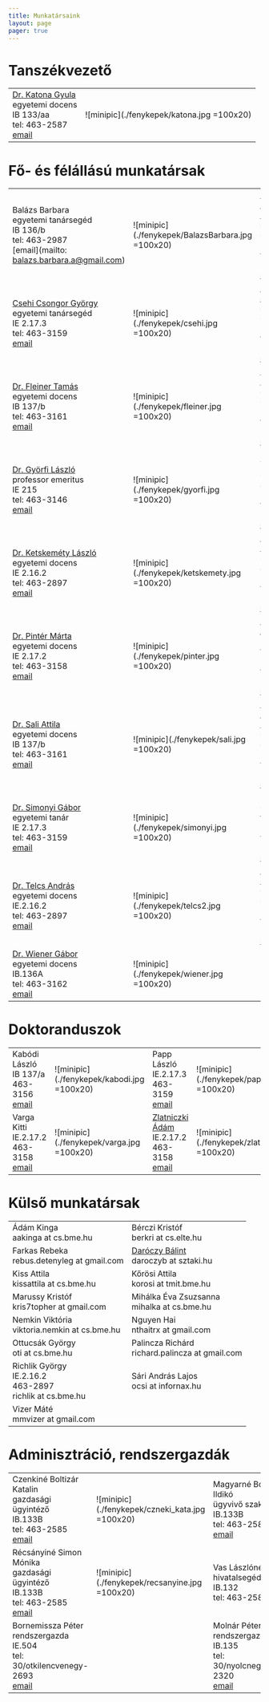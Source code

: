 ```yaml
---
title: Munkatársaink
layout: page 
pager: true 
---
```


Tanszékvezető
=============

|               |               |
| ------------- |:-------------:| 
|[Dr. Katona Gyula](http://www.cs.bme.hu/~kiskat)<br> egyetemi docens<br>IB 133/aa <br> tel: 463-2587<br>[email](mailto:kiskat@cs.bme.hu)  |  ![minipic](./fenykepek/katona.jpg =100x20)| 


Fő- és félállású munkatársak
=============================

|               |               |               |               | 
| ------------- |---------------| ------------- |---------------|
|Balázs Barbara <br> egyetemi tanársegéd	<br>IB 136/b 	<br> tel: 463-2987<br>[email](mailto: balazs.barbara.a@gmail.com)	|![minipic](./fenykepek/BalazsBarbara.jpg =100x20)| [Dr. Csákány Rita](http://www.cs.bme.hu/~csakany)	<br> egyetemi docens		<br>IB 137/a 	<br> tel: 463-3156<br>[email](mailto:csakany@cs.bme.hu)	|![minipic](./fenykepek/csakany.jpg =100x20)| 
| [Csehi Csongor György](http://www.cs.bme.hu/~cscsgy)	<br> egyetemi tanársegéd<br>IE 2.17.3 	<br> tel: 463-3159<br>[email](mailto:cscsgy@cs.bme.hu)	|![minipic](./fenykepek/csehi.jpg =100x20)|[Dr. Csima Judit](http://www.cs.bme.hu/~csima)		<br> egyetemi docens		<br>IB 136/b 	<br> tel: 463-2987<br>[email](mailto:csima@cs.bme.hu)  	|![minipic](./fenykepek/csima.jpg =100x20)| 
| [Dr. Fleiner Tamás](http://www.cs.bme.hu/~fleiner)		<br> egyetemi docens 	<br>IB 137/b 	<br> tel: 463-3161<br>[email](mailto:fleiner@cs.bme.hu)	|![minipic](./fenykepek/fleiner.jpg =100x20)|  [Dr.  Friedl Katalin](http://www.cs.bme.hu/~friedl)	<br> egyetemi docens		<br>IB 137/a 	<br> tel: 463-3156<br>[email](mailto:friedl@cs.bme.hu) 	|![minipic](./fenykepek/friedl.jpg =100x20)| 
| [Dr. Györfi László](http://www.cs.bme.hu/~gyorfi)		<br> professor emeritus <br>IE 215 		<br> tel: 463-3146<br>[email](mailto:gyorfi@cs.bme.hu)	| ![minipic](./fenykepek/gyorfi.jpg =100x20) |Kaszanitzky Viktória  										<br> egyetemi adjunktus <br>IE 2.17.2 	<br> tel: 463-3158<br>[email](mailto:kaszanitzky@cs.bme.hu) |![minipic](./fenykepek/kaszanitzky.jpg =100x20)|
| [Dr. Ketskeméty László](http://www.cs.bme.hu/~kela)<br> egyetemi docens		<br>IE 2.16.2 	<br> tel: 463-2897<br>[email](mailto:kela@cs.bme.hu)  	|![minipic](./fenykepek/ketskemety.jpg =100x20) |[Dr. Pach Péter Pál](http://www.cs.bme.hu/~ppp)		<br> egyetemi adjunktus <br>IB 136/b 	<br> tel: 463-2987<br>[email](mailto:ppp@cs.bme.hu)		| ![minipic](./fenykepek/pach.jpg =100x20)| 
| [Dr. Pintér Márta](http://www.cs.bme.hu/~marti)	<br> egyetemi docens		<br>IE 2.17.2 	<br> tel: 463-3158<br>[email](mailto:marti@cs.bme.hu) 	|![minipic](./fenykepek/pinter.jpg =100x20)	| [Dr. Recski András](http://www.cs.bme.hu/~recski)		<br> egyetemi tanár 	<br>IE 214 		<br> tel: 463-2984<br>[email](mailto:recski@cs.bme.hu)	|![minipic](./fenykepek/recski.jpg =100x20)| 
| [Dr. Sali Attila](http://www.cs.bme.hu/~sali)		<br> egyetemi docens		<br>IB 137/b	<br> tel: 463-3161<br>[email](mailto:sali@renyi.hu)   	|![minipic](./fenykepek/sali.jpg =100x20)	| [Dr. Schlotter Ildikó](http://www.cs.bme.hu/~ildi)		<br> egyetemi docens	<br>IB 136/b 	<br> tel: 463-2987<br>[email](mailto:ildi@cs.bme.hu)	| 									   
|[Dr. Simonyi Gábor](http://www.cs.bme.hu/~simonyi)	<br> egyetemi tanár			<br>IE 2.17.3	<br> tel: 463-3159<br>[email](mailto:simonyi@renyi.hu)  |![minipic](./fenykepek/simonyi.jpg =100x20) |Szabó Réka 											<br> egyetemi tanársegéd<br>IB 136/a 	<br> tel: 463-3162<br>[email](mailto:szabo@cs.bme.hu)	|	![minipic](./fenykepek/szabo.jpg =100x20)|								| [Dr. Szeredi Péter](http://www.cs.bme.hu/~szeredi)	<br> címzetes egyetemi tanár	<br>IE.2.16.3	<br> tel: 463-2986<br>[email](mailto:szeredi@cs.bme.hu) |	![minipic](.fenykepek/szeredi.jpg =100x20) |[Dr. Szeszlér Dávid](http://www.cs.bme.hu/~szeszler) 	<br> egyetemi docens	<br>IB.136A		<br> tel: 463-3162<br>[email](mailto:szeszler@cs.bme.hu)|![minipic](./fenykepek/szeszler.jpg =100x20)| 
|[Dr. Telcs András](http://www.cs.bme.hu/~telcs)	<br> egyetemi docens		<br>IE.2.16.2	<br> tel: 463-2897<br>[email](mailto:telcs@cs.bme.hu)  	|![minipic](./fenykepek/telcs2.jpg =100x20)   |[Dr. Tóth Géza](http://www.cs.bme.hu/~geza)			<br> egyetemi docens	<br>IB 137/b	<br> tel: 463-3161<br>[email](mailto:geza@renyi.hu)		|![minipic](./fenykepek/toth.jpg =100x20)|
| [Dr. Wiener Gábor](http://www.cs.bme.hu/~wiener)	<br> egyetemi docens		<br>IB.136A		<br> tel: 463-3162<br>[email](mailto:wiener@cs.bme.hu) 	|![minipic](./fenykepek/wiener.jpg =100x20) |


Doktoranduszok
==============

|               |               |               |               |
| ------------- |---------------| ------------- |---------------| 
|Kabódi László  <br> IB 137/a  <br> 463-3156 <br> [email](mailto:kabodil@gmail.com) | ![minipic](./fenykepek/kabodi.jpg =100x20) | Papp László	<br> IE.2.17.3 <br>	463-3159 <br> [email](mailto:lazsa@gmail.com)	| ![minipic](./fenykepek/papp.jpg =100x20)| 
|Varga Kitti 	<br> IE.2.17.2 <br>	463-3158 <br> [email](mailto:vkitti@cs.bme.hu)	| ![minipic](./fenykepek/varga.jpg =100x20)  | [Zlatniczki Ádám](http://cs.bme.hu/~adam.zlatniczki/)  <br> IE.2.17.2 <br>	463-3158 <br>[email](mailto:adam.zlatniczki@cs.bme.hu)	| ![minipic](./fenykepek/zlatniczki.jpg =100x20)| | |

Külső munkatársak
==================

|               |               |
| ------------- |---------------| 
| Ádám Kinga <br> aakinga at cs.bme.hu | Bérczi Kristóf	 	 	 	<br> berkri at cs.elte.hu | 
| Farkas Rebeka	<br> rebus.detenyleg at gmail.com | [Daróczy Bálint](http://www.cs.bme.hu/~daroczyb)	 	 	 	<br> daroczyb at sztaki.hu | Drótos Márton	 	 	 	<br>marton.drotos at sztaki.hu|
| Kiss Attila <br> kissattila at cs.bme.hu | Kőrösi Attila	 	 	 	<br> korosi at tmit.bme.hu  |
| Marussy Kristóf			 <br> kris7topher at gmail.com | Mihálka Éva Zsuzsanna  <br> mihalka at cs.bme.hu |
| Nemkin Viktória	<br> viktoria.nemkin at cs.bme.hu  | Nguyen Hai <br> nthaitrx at gmail.com |
| Ottucsák György <br> oti at cs.bme.hu | Palincza Richárd <br> richard.palincza at gmail.com |
| Richlik György	 		<br> IE.2.16.2	<br> 463-2897	<br> richlik at cs.bme.hu | Sári András Lajos <br> ocsi at infornax.hu |
| Vizer Máté <br>  mmvizer at gmail.com | |

Adminisztráció, rendszergazdák
==============================

|               |               |                |               |
| ------------- |---------------|  ------------- |---------------| 
|Czenkiné Boltizár Katalin	 	<br> gazdasági ügyintéző <br> IB.133B <br>	tel: 463-2585	<br> [email](mailto:czenki@cs.bme.hu) |![minipic](./fenykepek/czneki_kata.jpg =100x20)| Magyarné Boltizár Ildikó	 	<br> ügyvivő szakértő <br> IB.133B <br>	tel: 463-2585	<br> [email](mailto:boltizar@cs.bme.hu) | ![minipic](./fenykepek/boltizar.jpg =100x20)|
|Récsányiné Simon Mónika	 	<br> gazdasági ügyintéző <br> IB.133B <br>	tel: 463-2585	<br> [email](mailto:recsanyine@cs.bme.hu) |![minipic](./fenykepek/recsanyine.jpg =100x20)|Vas Lászlóné	 	<br> hivatalsegéd <br> IB.132 <br>	tel: 463-2585 | ![minipic](./fenykepek/marika.jpg =100x20) | 
|Bornemissza Péter	 	<br> rendszergazda <br> IE.504 <br>	tel: 30/otkilencvenegy-2693	<br> [email](mailto:bornemissza.peter@cs.bme.hu) | |Molnár Péter	 	<br> rendszergazda<br> IB.135  <br>	tel: 30/nyolcnegyvenegy-2320	<br> [email](mailto:mpeter@cs.bme.hu) | |
